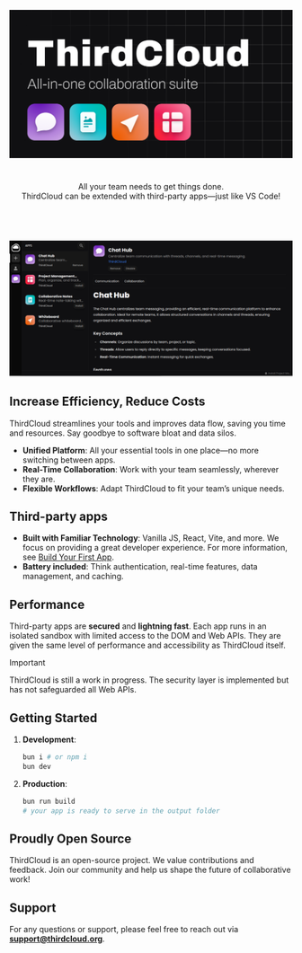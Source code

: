 <p align="center">
  <img src="/public/banner.png"/>
</p>

#

<p align="center">
  All your team needs to get things done.<br>
  ThirdCloud can be extended with third-party apps—just like VS Code!
</p>

#

<br />

<p align="center">
  <img src="/public/screenshot.png"/>
</p>

## Increase Efficiency, Reduce Costs

ThirdCloud streamlines your tools and improves data flow, saving you time and resources. Say goodbye to software bloat and data silos.

- **Unified Platform**: All your essential tools in one place—no more switching between apps.
- **Real-Time Collaboration**: Work with your team seamlessly, wherever they are.
- **Flexible Workflows**: Adapt ThirdCloud to fit your team’s unique needs.

## Third-party apps

- **Built with Familiar Technology**: Vanilla JS, React, Vite, and more. We focus on providing a great developer experience. For more information, see [Build Your First App](./docs/BUILD_YOUR_FIRST_APP.md).
- **Battery included**: Think authentication, real-time features, data management, and caching.

## Performance

Third-party apps are **secured** and **lightning fast**. Each app runs in an isolated sandbox with limited access to the DOM and Web APIs. They are given the same level of performance and accessibility as ThirdCloud itself.

> [!IMPORTANT]  
> ThirdCloud is still a work in progress. The security layer is implemented but has not safeguarded all Web APIs.

## Getting Started

1. **Development**:

   ```sh
   bun i # or npm i
   bun dev
   ```

2. **Production**:

   ```sh
   bun run build
   # your app is ready to serve in the output folder
   ```

## Proudly Open Source

ThirdCloud is an open-source project. We value contributions and feedback. Join our community and help us shape the future of collaborative work!

## Support

For any questions or support, please feel free to reach out via **support@thirdcloud.org**.
